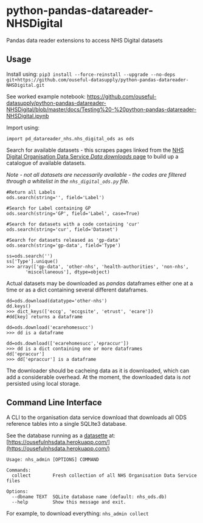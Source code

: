 # python-pandas-datareader-NHSDigital
Pandas data reader extensions to access NHS Digital datasets


## Usage

Install using: `pip3 install --force-reinstall --upgrade --no-deps git+https://github.com/ouseful-datasupply/python-pandas-datareader-NHSDigital.git`

See worked example notebook: https://github.com/ouseful-datasupply/python-pandas-datareader-NHSDigital/blob/master/docs/Testing%20-%20python-pandas-datareader-NHSDigital.ipynb


Import using:
```
import pd_datareader_nhs.nhs_digital_ods as ods
```

Search for available datasets - this scrapes pages linked from the [NHS Digital Organisation Data Service *Data downloads* page](https://digital.nhs.uk/organisation-data-service/data-downloads) to build up a catalogue of available datasets.

*Note - not all datasets are necessarily available - the codes are filtered through a whitelist in the `nhs_digital_ods.py` file.*

```
#Return all Labels
ods.search(string='', field='Label')

#Search for Label containing GP
ods.search(string='GP', field='Label', case=True)

#Search for datasets with a code containing 'cur'
ods.search(string='cur', field='Dataset')

#Search for datasets released as 'gp-data'
ods.search(string='gp-data', field='Type')

ss=ods.search('')
ss['Type'].unique()
>>> array(['gp-data', 'other-nhs', 'health-authorities', 'non-nhs',
       'miscellaneous'], dtype=object)
```

Actual datasets may be downloaded as *pandas* dataframes either one at a time or as a dict containing several different dataframes.

```    
dd=ods.download(datatype='other-nhs')
dd.keys()
>>> dict_keys(['eccg', 'eccgsite', 'etrust', 'ecare'])
#dd[key] returns a dataframe

dd=ods.download('ecarehomesucc')
>>> dd is a dataframe

dd=ods.download(['ecarehomesucc','epraccur'])
>>> dd is a dict containing one or more dataframes
dd['epraccur']
>>> dd['epraccur'] is a dataframe
```

The downloader should be cacheing data as it is downloaded, which can add a considerable overhead. At the moment, the downloaded data is *not* persisted using local storage. 

## Command Line Interface

A CLI to the organisation data service download that downloads all ODS reference tables into a single SQLIte3 database.

See the database running as a [datasette](https://github.com/simonw/datasette) at: [https://ousefulnhsdata.herokuapp.com/](https://ousefulnhsdata.herokuapp.com/)

```
Usage: nhs_admin [OPTIONS] COMMAND

Commands: 
  collect        Fresh collection of all NHS Organisation Data Service files       

Options:
  --dbname TEXT  SQLite database name (default: nhs_ods.db)
  --help         Show this message and exit.
```

For example, to download everything: `nhs_admin collect`
